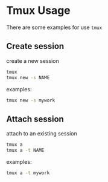 # Tmux Usage

There are some examples for use `tmux`

## Create session

create a new session

```bash
tmux
tmux new -s NAME
```

examples:

```bash
tmux new -s mywork
```

## Attach session

attach to an existing session

```bash
tmux a
tmux a -t NAME
```

examples:

```bash
tmux a -t mywork
```
